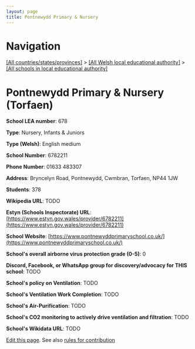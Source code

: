 ```yaml
---
layout: page
title: Pontnewydd Primary & Nursery
---
```

# Navigation

[[All countries/states/provinces]](../../..) > [[All Welsh local educational authority]](../..) > [[All schools in local educational authority]](..)

# Pontnewydd Primary & Nursery (Torfaen)

**School LEA number**: 678

**Type**: Nursery, Infants & Juniors

**Type (Welsh)**: English medium

**School Number**: 6782211

**Phone Number**: 01633 483307

**Address**: Bryncelyn Road, Pontnewydd, Cwmbran, Torfaen, NP44 1JW

**Students**: 378

**Wikipedia URL**: TODO

**Estyn (Schools Inspectorate) URL**: [https://www.estyn.gov.wales/provider/6782211](https://www.estyn.gov.wales/provider/6782211)

**School Website**: [https://www.pontnewyddprimaryschool.co.uk/](https://www.pontnewyddprimaryschool.co.uk/)

**School's overall airborne virus protection grade (0-5)**: 0

**Discord, Facebook, or WhatsApp group for discovery/advocacy for THIS school**: TODO

**School's policy on Ventilation**: TODO

**School's Ventilation Work Completion**: TODO

**School's Air-Purification**: TODO

**School's CO2 monitoring to actively drive ventilation and filtration**: TODO

**School's Wikidata URL**: TODO




[Edit this page](https://github.com/VentilationProject/Wales/edit/prif/./Torfaen/Pontnewydd_Primary_&_Nursery.md). See also [rules for contribution](../../../contribution-rules/)